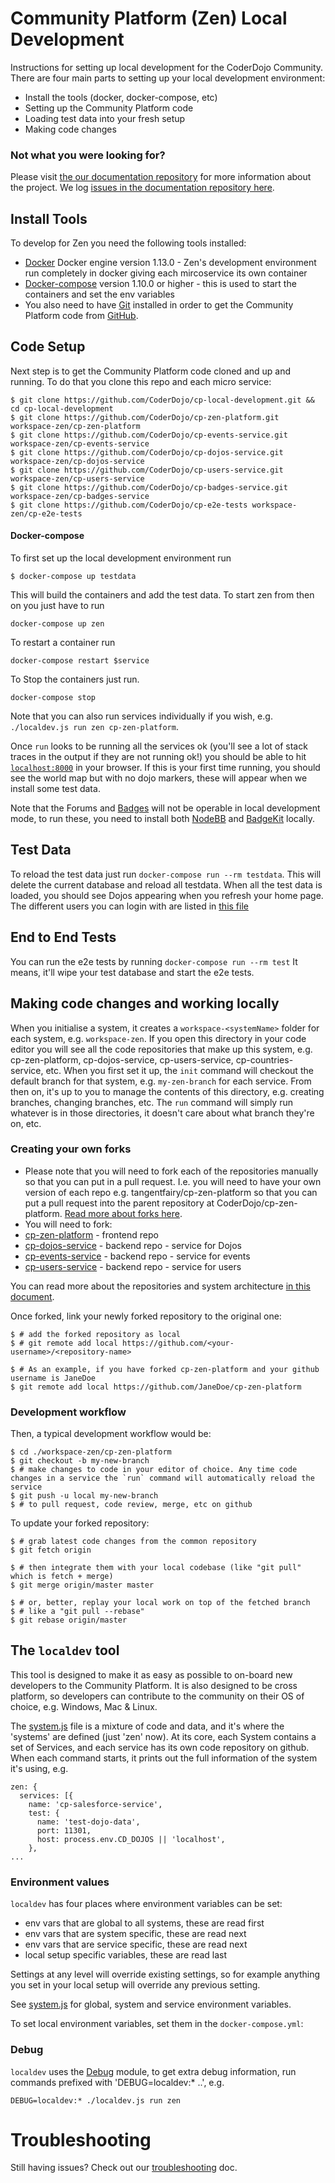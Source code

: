 # Community Platform (Zen) Local Development

Instructions for setting up local development for the CoderDojo Community. There are four main parts to setting up your local development environment:

* Install the tools (docker, docker-compose, etc)
* Setting up the Community Platform code
* Loading test data into your fresh setup
* Making code changes

### Not what you were looking for?

Please visit [the our documentation repository](https://github.com/CoderDojo/community-platform/blob/master/README.md)
for more information about the project. We log [issues in the documentation repository here](https://github.com/CoderDojo/community-platform/issues).

## Install Tools

To develop for Zen you need the following tools installed:

- [Docker](https://docs.docker.com/engine/installation/) Docker engine version 1.13.0 - Zen's
development environment run completely in docker giving each mircoservice its own container
- [Docker-compose](https://docs.docker.com/compose/install/) version 1.10.0 or higher - this is used
to start the containers and set the env variables
- You also need to have [Git](https://git-scm.com/) installed in order to get the Community Platform
code from [GitHub](https://github.com/coderdojo).

## Code Setup

Next step is to get the Community Platform code cloned and up and running. To do that you clone this
repo and each micro service:

```
$ git clone https://github.com/CoderDojo/cp-local-development.git && cd cp-local-development
$ git clone https://github.com/CoderDojo/cp-zen-platform.git workspace-zen/cp-zen-platform
$ git clone https://github.com/CoderDojo/cp-events-service.git workspace-zen/cp-events-service
$ git clone https://github.com/CoderDojo/cp-dojos-service.git workspace-zen/cp-dojos-service
$ git clone https://github.com/CoderDojo/cp-users-service.git workspace-zen/cp-users-service
$ git clone https://github.com/CoderDojo/cp-badges-service.git workspace-zen/cp-badges-service
$ git clone https://github.com/CoderDojo/cp-e2e-tests workspace-zen/cp-e2e-tests
```

#### Docker-compose

To first set up the local development environment run
```
$ docker-compose up testdata
```
This will build the containers and add the test data. To start zen from then on
you just have to run
```
docker-compose up zen
```
To restart a container run
```
docker-compose restart $service
```
To Stop the containers just run.
```
docker-compose stop
```

Note that you can also run services individually if you wish, e.g. `./localdev.js run zen cp-zen-platform`.

Once `run` looks to be running all the services ok (you'll see a lot of stack traces in the output if they are not running ok!) you should be able to hit [`localhost:8000`](http://localhost:8000) in your browser. If this is your first time running, you should see the world map but with no dojo markers, these will appear when we install some test data.

Note that the Forums and [Badges](installing-badgekit.md) will not be operable in local development mode, to run these, you need to install both [NodeBB](https://nodebb.org) and [BadgeKit](installing-badgekit.md) locally.

## Test Data

To reload the test data just run `docker-compose run --rm testdata`. This will delete the current
database and reload all testdata.
When all the test data is loaded, you should see Dojos appearing when you refresh your home page.
The different users you can login with are listed in [this file](https://github.com/CoderDojo/cp-users-service/blob/master/test/fixtures/e2e/README.md)

## End to End Tests

You can run the e2e tests by running `docker-compose run --rm test`
It means, it'll wipe your test database and start the e2e tests.

## Making code changes and working locally

When you initialise a system, it creates a `workspace-<systemName>` folder for each system, e.g. `workspace-zen`. If you open this directory in your code editor you will see all the code repositories that make up this system, e.g. cp-zen-platform, cp-dojos-service, cp-users-service, cp-countries-service, etc. When you first set it up, the `init` command will checkout the default branch for that system, e.g. `my-zen-branch` for each service. From then on, it's up to you to manage the contents of this directory, e.g. creating branches, changing branches, etc. The `run` command will simply run whatever is in those directories, it doesn't care about what branch they're on, etc.

### Creating your own forks

- Please note that you will need to fork each of the repositories manually so that you can put in a pull request. I.e. you will need to have your own version of each repo e.g. tangentfairy/cp-zen-platform so that you can put a pull request into the parent repository at CoderDojo/cp-zen-platform. [Read more about forks here](https://help.github.com/articles/fork-a-repo/).
- You will need to fork:
 - [cp-zen-platform](https://github.com/CoderDojo/cp-zen-platform) - frontend repo
 - [cp-dojos-service](https://github.com/CoderDojo/cp-dojos-service) - backend repo - service for Dojos
 - [cp-events-service](https://github.com/CoderDojo/cp-events-service) - backend repo - service for events
 - [cp-users-service](https://github.com/CoderDojo/cp-users-service) - backend repo - service for users

You can read more about the repositories and system architecture [in this document](https://github.com/CoderDojo/community-platform/blob/master/architecture.md).

Once forked, link your newly forked repository to the original one:

```
$ # add the forked repository as local
$ # git remote add local https://github.com/<your-username>/<repository-name>

$ # As an example, if you have forked cp-zen-platform and your github username is JaneDoe
$ git remote add local https://github.com/JaneDoe/cp-zen-platform

```

### Development workflow

Then, a typical development workflow would be:

```
$ cd ./workspace-zen/cp-zen-platform
$ git checkout -b my-new-branch
$ # make changes to code in your editor of choice. Any time code changes in a service the `run` command will automatically reload the service
$ git push -u local my-new-branch
$ # to pull request, code review, merge, etc on github
```

To update your forked repository:

```
$ # grab latest code changes from the common repository
$ git fetch origin

$ # then integrate them with your local codebase (like "git pull" which is fetch + merge)
$ git merge origin/master master

$ # or, better, replay your local work on top of the fetched branch
$ # like a "git pull --rebase"
$ git rebase origin/master
```

## The `localdev` tool

This tool is designed to make it as easy as possible to on-board new developers to the Community Platform. It is also designed to be cross platform, so developers can contribute to the community on their OS of choice, e.g. Windows, Mac & Linux.

The [system.js](system.js) file is a mixture of code and data, and it's where the 'systems' are defined (just 'zen' now). At its core, each System contains a set of Services, and each service has its own code repository on github. When each command starts, it prints out the full information of the system it's using, e.g.

```
zen: {
  services: [{
    name: 'cp-salesforce-service',
    test: {
      name: 'test-dojo-data',
      port: 11301,
      host: process.env.CD_DOJOS || 'localhost',
    },
...
```

### Environment values

`localdev` has four places where environment variables can be set:

* env vars that are global to all systems, these are read first
* env vars that are system specific, these are read next
* env vars that are service specific, these are read next
* local setup specific variables, these are read last

Settings at any level will override existing settings, so for example anything you set in your local setup will override any previous setting.

See [system.js](system.js) for global, system and service environment variables.

To set local environment variables, set them in the `docker-compose.yml`:

### Debug

`localdev` uses the [Debug](http://npm.im/debug) module, to get extra debug information, run commands prefixed with 'DEBUG=localdev:* ..', e.g.

```
DEBUG=localdev:* ./localdev.js run zen
```


# Troubleshooting

Still having issues? Check out our [troubleshooting](troubleshooting.md) doc.
